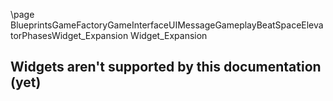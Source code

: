 \page BlueprintsGameFactoryGameInterfaceUIMessageGameplayBeatSpaceElevatorPhasesWidget_Expansion Widget_Expansion
## Widgets aren't supported by this documentation (yet)
